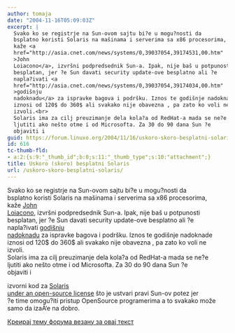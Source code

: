 ```yaml
---
author: tomaja
date: "2004-11-16T05:09:03Z"
excerpt: |
  Svako ko se registrje na Sun-ovom sajtu bi?e u mogu?nosti da
  bsplatno koristi Solaris na mašinama i serverima sa x86 procesorima,
  kaže <a
  href="http://asia.cnet.com/news/systems/0,39037054,39174531,00.htm"
  >John
  Loiacono</a>, izvršni podpredsednik Sun-a. Ipak, nije baš u potpunosti
  besplatan, jer ?e Sun davati security update-ove besplatno ali ?e
  napla?ivati <a
  href="http://asia.cnet.com/news/systems/0,39037054,39174034,00.htm"
  >godišnju
  nadoknadu</a> za ispravke bagova i podršku. Iznos te godišnje nadoknade
  iznosi od 120$ do 360$ ali svakako nije obavezna , pa zato ko voli ne
  izvoli.<br>
  Solaris ima za cilj preuzimanje dela kola?a od RedHat-a mada se ne?e
  ljutiti ako nešto otme i od Microsofta. Za 30 do 90 dana Sun ?e
  objaviti i
guid: https://forum.linuxo.org/2004/11/16/uskoro-skoro-besplatni-solaris/
id: 616
tc-thumb-fld:
- a:2:{s:9:"_thumb_id";b:0;s:11:"_thumb_type";s:10:"attachment";}
title: Uskoro (skoro) besplatni Solaris
url: /uskoro-skoro-besplatni-solaris/
---
```

Svako ko se registrje na Sun-ovom sajtu bi?e u mogu?nosti da  
bsplatno koristi Solaris na mašinama i serverima sa x86 procesorima,  
kaže [John  
Loiacono](http://asia.cnet.com/news/systems/0,39037054,39174531,00.htm), izvršni podpredsednik Sun-a. Ipak, nije baš u potpunosti  
besplatan, jer ?e Sun davati security update-ove besplatno ali ?e  
napla?ivati [godišnju  
nadoknadu](http://asia.cnet.com/news/systems/0,39037054,39174034,00.htm) za ispravke bagova i podršku. Iznos te godišnje nadoknade  
iznosi od 120$ do 360$ ali svakako nije obavezna , pa zato ko voli ne  
izvoli.  
Solaris ima za cilj preuzimanje dela kola?a od RedHat-a mada se ne?e  
ljutiti ako nešto otme i od Microsofta. Za 30 do 90 dana Sun ?e  
objaviti i <!--break-->

  
izvorni kod za [Solaris  
under an open-source license](http://asia.cnet.com/news/systems/0,39037054,39200113,00.htm "'Open Source Solaris' to debut this year -- Monday, Sep 13, 2004") što je ustvari pravi Sun-ov potez jer  
?e time omogu?iti pristup OpenSource programerima a to svakako može  
samo da izaÄ‘e na dobro.

[Креирај тему форума везану за овај текст](https://linuxo.org/nova-tema-na-forumu/?se_pid=616)